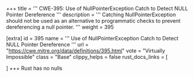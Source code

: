 +++
title = '''
CWE-395: Use of NullPointerException Catch to Detect NULL Pointer Dereference
'''
description	= '''
Catching NullPointerException should not be used as an alternative to programmatic checks to prevent dereferencing a null pointer.
'''
weight = 395

[extra]
id = 395
name = '''
Use of NullPointerException Catch to Detect NULL Pointer Dereference
'''
url = "https://cwe.mitre.org/data/definitions/395.html"
vote = "Virtually Impossible"
class = "Base"
clippy_helps = false
rust_docs_links = [
	
]
+++
Rust has no nulls